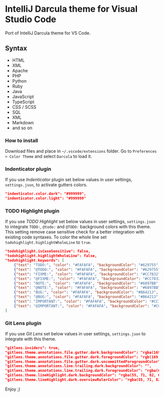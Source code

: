 # IntelliJ Darcula theme for Visual Studio Code

Port of IntelliJ Darcula theme for VS Code.

## Syntax
- HTML
- XML
- Apache
- PHP
- Python
- Ruby
- Java
- JavaScript
- TypeScript
- CSS / SCSS
- SQL
- XML
- Markdown
- and so on

### How to install
Download files and place in `~/.vscode/extensions` folder.
Go to `Preferences > Color Theme` and select `Darcula` to load it.

### Indenticator plugin

If you use *Indenticator* plugin set below values in user settings, `settings.json`, to activate gutters colors.

```JSON
"indenticator.color.dark": "#999999",
"indenticator.color.light": "#999999"
```

### TODO Highlight plugin

If you use *TODO Highlight* set below values in user settings, `settings.json` to integrate `TODO:`, `@todo:` and `@TODO:` background colors with this theme.
This setting remove case sensitive check for a better integration with existing code syntaxes.
To color the whole line set `todohighlight.highlightWholeLine` to `true`.

```JSON
"todohighlight.isCaseSensitive": false,
"todohighlight.highlightWholeLine": false,
"todohighlight.keywords": [
    {"text": "TODO:", "color": "#FAFAFA", "backgroundColor": "#629755", "overviewRulerColor": "#629755"},
    {"text": "@TODO:", "color": "#FAFAFA", "backgroundColor": "#629755", "overviewRulerColor": "#629755"},
    {"text": "FIXME:", "color": "#FAFAFA", "backgroundColor": "#CC7832", "overviewRulerColor": "#CC7832"},
    {"text": "@FIXME:", "color": "#FAFAFA", "backgroundColor": "#CC7832", "overviewRulerColor": "#CC7832"},
    {"text": "NOTE:", "color": "#FAFAFA", "backgroundColor": "#6897BB", "overviewRulerColor": "#6897BB"},
    {"text": "@NOTE:", "color": "#FAFAFA", "backgroundColor": "#6897BB", "overviewRulerColor": "#6897BB"},
    {"text": "BUG:", "color": "#FAFAFA", "backgroundColor": "#B64213", "overviewRulerColor": "#B64213"},
    {"text": "@BUG:", "color": "#FAFAFA", "backgroundColor": "#B64213", "overviewRulerColor": "#B64213"},
    {"text": "IMPORTANT:", "color": "#FAFAFA", "backgroundColor": "#CC78D1", "overviewRulerColor": "#CC78D1"},
    {"text": "@IMPORTANT:", "color": "#FAFAFA", "backgroundColor": "#CC78D1", "overviewRulerColor": "#CC78D1"}
]
```

### Git Lens plugin

If you use *Git Lens* set below values in user settings, `settings.json` to integrate with this theme.

```JSON
"gitlens.insiders": true,
"gitlens.theme.annotations.file.gutter.dark.backgroundColor": "rgba(169, 183, 198, 0.075)",
"gitlens.theme.annotations.file.gutter.dark.foregroundColor": "rgb(169, 183, 198)",
"gitlens.theme.annotations.file.gutter.dark.uncommittedForegroundColor": "rgba(67, 158, 184, 0.9)",
"gitlens.theme.annotations.line.trailing.dark.backgroundColor": "",
"gitlens.theme.annotations.line.trailing.dark.foregroundColor": "rgba(67, 158, 184, 0.9)",
"gitlens.theme.lineHighlight.dark.backgroundColor": "rgba(55, 71, 82, 0.6)",
"gitlens.theme.lineHighlight.dark.overviewRulerColor": "rgba(55, 71, 82, 0.6)"
```

Enjoy ;)

